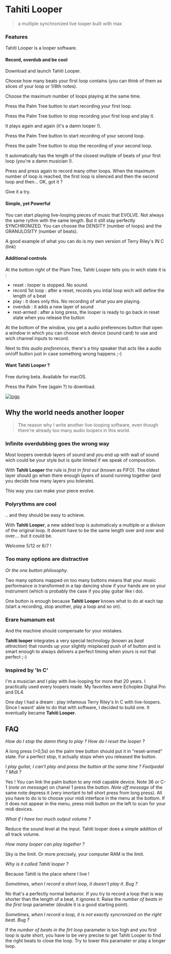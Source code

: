 # Tahiti Looper
> a multiple synchronized live looper built with max


### Features

Tahiti Looper is a looper software.

#### Record, overdub and be cool

Download and launch Tahiti Looper.

Choose how many beats your first loop contains (you can think of them as slices of your loop or 1/8th notes).

Choose the maximum number of loops playing at the same time.

Press the Palm Tree button to start recording your first loop.

Press the Palm Tree button to stop recording your first loop and play it.

It plays again and again (it's a damn looper !).

Press the Palm Tree button to start recording of your second loop.

Press the palm Tree button to stop the recording of your second loop.

It automatically has the length of the closest multiple of beats of your first loop (you're a damn musician !).

Press and press again to record many other loops. When the maximum number of loop is reached, the first loop is silenced and then the second loop and then… OK, got it ?

Give it a try.

#### Simple, yet Powerful

You can start playing live-looping pieces of music that EVOLVE. Not always the same rythm with the same length. But it still stay perfectly SYNCHRONIZED. You can choose the DENSITY (number of loops) and the GRANULOSITY (number of beats).

A good example of what you can do is my own version of Terry Riley's IN C (link)

#### Additional controls

At the bottom right of the Plam Tree, Tahiti Looper tells you in wich state it is :

- reset : looper is stopped. No sound.
- record 1st loop : after a reset, records you intial loop wich will define the length of a beat
- play : it does only this. No recording of what you are playing.
- overdub : it adds a new layer of sound
- rest-armed : after a long press, the looper is ready to go back in reset state when you release the button

At the bottom of the window, you get a audio preferences button that open a window in which you can choose wich device (sound card) to use and wich channel inputs to record.

Next to this _audio preferences_, there's a tiny speaker that acts like a audio on/off button just in case something wrong happens ;-)

#### Want Tahiti Looper ?

Free during beta. Available for macOS.

Press the Palm Tree (again ?) to download.

[![logo](/assets/img/logo.png)](http://bit.ly/TahitiLooperV01)

## Why the world needs another looper

> The reason why I write another live-looping software, even though there're already too many audio loopers in this world.

### Infinite overdubbing goes the wrong way

Most loopers overdub layers of sound and you end up with wall of sound wich could be your style but is quite limited if we speak of composition.

With **Tahiti Looper** the rule is *first in first out* (known as FIFO). The oldest layer should go when there enough layers of sound running together (and you decide how many layers you tolerate).

This way you can make your piece evolve.

### Polyrythms are cool

.. and they should be easy to achieve. 

With **Tahiti Looper**, a new added loop is automaticaly a multiple or a divison of the original loop. It doesnt have to be the same length over and over and over…. but it could be.

Welcome 5/12 or 6/7 !

### Too many options are distractive

*Or the one button philosophy*.

Two many options mapped on too many buttons means that your music performance is transformed in a tap dancing show if your hands are on your instrument (which is probably the case if you play guitar like i do).

One button is enough because **Tahiti Looper** knows what to do at each tap (start a recording, stop another, play a loop and so on).

### Erare humanum est

And the machine should compensate for your mistakes.

**Tahiti looper** integrates a very special technology (known as *beat attraction*) that rounds up your slightly misplaced push of of button and is smart enough to always delivers a perfect timing when yours is not that perfect ;-)

### Inspired by 'In C'

I'm a musician and I play with live-looping for more that 20 years. I practically used every loopers made. My favorites were Echoplex Digital Pro and DL4.

One day I had a dream : play infamous Terry Riley's In C with live-loopers. Since I wasnt' able to do that with software, I decided to build one. It eventually became **Tahiti Looper**.

## FAQ

*How do I stop the damn thing to play ? How do I reset the looper ?*

A long press (>0,5s) on the palm tree button should put it in "reset-armed" state. For a perfect stop, it actually stops when you released the button.

*I play guitar, I can't play and press the button at the same time ? Footpedal ? Midi ?*

Yes ! You can link the palm button to any midi capable device. Note 36 or C-1 (*note on message*) on chanel 1 press the button. *Note off message* of the same note depress it (very imortant to tell short press from long press). All you have to do is to choose your midi interface in the menu at the bottom. If it does not appear in the menu, press midi button on the left to scan for your midi devices.

*What if I have too much output volume ?*

Reduce the sound level at the input. Tahiti looper does a simple addition of all track volume.

*How many looper can play together ?*

Sky is the limit. Or more precisely, your computer RAM is the limit.

*Why is it called Tahiti looper ?*

Because Tahiti is the place where I live !

*Sometimes, when I record a short loop, it doesn't play it. Bug ?*

No that's a perfectly normal behavior. If you try to record a loop that is way shorter than the length of a beat, it ignores it. Raise the *number of beats in the first loop* parameter (double it is a good starting point).

*Sometimes, when I record a loop, it is not exactly syncronized on the right beat. Bug ?*

If the *number of beats in the firt loop* parameter is too high and you first loop is quite short, you have to be very precise to get Tahiti Looper to find the right beats to close the loop. Try to lower this paramater or play a longer loop.
